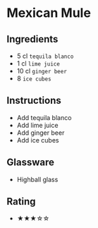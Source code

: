 # Mexican Mule

## Ingredients
- 5 cl `tequila blanco`
- 1 cl `lime juice`
- 10 cl `ginger beer`
- 8 `ice cubes`

## Instructions
- Add tequila blanco
- Add lime juice
- Add ginger beer
- Add ice cubes

## Glassware
- Highball glass

## Rating
- ★★★☆☆